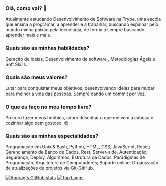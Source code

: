 ### Olá, como vai? 👋

Atualmente estudando Desenvolvimento de Software na Trybe, uma escola que ensina a programar, a aprender e a trabalhar, buscando espalhar pelo mundo minha paixão pela tecnologia, de forma a sempre buscando aprender mais e mais.

### Quais são as minhas habilidades?
Geração de ideias, Desenvolvimento de software , Metodologias Ágeis e Soft Skills.

### Quais são meus valores?
Lutar para conquistar meus objetivos, desenvolvendo ideias para mudar para melhor a vida das pessoas. Sempre dando um commit por vez.

### O que eu faço no meu tempo livre?
Procuro fazer meus hobbies, adoro desenhar o que me vem a cabeça e cozinhar algo bem gostoso. 😋

### Quais são as minhas especialidades?
Programação em Unix & Bash, Python, HTML, CSS, JavaScript, React; Gerenciamento de Banco de Dados, Rest, Server-side, Autenticação, Segurança, Deploy, Algoritmos, Estrutura de Dados, Paradigmas de Programação, Arquitetura de Computadores; Suporte online; Organização de atualizações de projetos via Git-GitHub. 

[![Anurag's GitHub stats](https://github-readme-stats.vercel.app/api?username=JulioCesar1402&show_icons=true&count_private=true&theme=react)](https://github.com/anuraghazra/github-readme-stats)   [![Top Langs](https://github-readme-stats.vercel.app/api/top-langs/?username=JulioCesar1402&layout=compact&theme=react)](https://github.com/anuraghazra/github-readme-stats)
<!--
**JulioCesar1402/JulioCesar1402** is a ✨ _special_ ✨ repository because its `README.md` (this file) appears on your GitHub profile.

Here are some ideas to get you started:

- 🔭 I’m currently working on ...
- 🌱 I’m currently learning ...
- 👯 I’m looking to collaborate on ...
- 🤔 I’m looking for help with ...
- 💬 Ask me about ...
- 📫 How to reach me: ...
- 😄 Pronouns: ...
- ⚡ Fun fact: ...
-->
